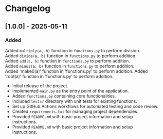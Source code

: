 # Changelog

## [1.0.0] - 2025-05-11

### Added
Added `multiply(a, b)` function in `functions.py` to perform division.  
Added `divide(a, b)` function in `functions.py` to perform addition.   
Added `add(a, b)` function in `functions.py` to perform addition.   
Added `minus(a, b)` function in `functions.py` to perform addition.   
Added 'make0(a)' function in 'functions.py' to perform addition.
Added 'root(a)' function in 'functions.py' to perform addition.
- Initial release of the project.
- Implemented `main.py` as the entry point of the application.
- Added `functions.py` containing core functionalities.
- Included `tests/` directory with unit tests for existing functions.
- Set up GitHub Actions workflows for automated testing and code review.
- Created `requirements.txt` for managing project dependencies.
- Provided `README.md` with basic project information and setup instructions.
- Provided `README.md` with basic project information and setup instructions.
